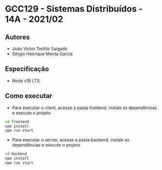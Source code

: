 # GCC129 - Sistemas Distribuídos - 14A - 2021/02

## Autores
  - João Victor Teófilo Salgado
  - Sérgio Henrique Menta Garcia

## Especificação
  - Node v16 LTS

## Como executar
  - Para executar o client, acesse a pasta frontend, instale as dependências e execute o projeto
  ```bash
  cd frontend
  npm install
  npm run start
  ```

  - Para executar o server, acesse a pasta backend, instale as dependências e execute o projeto
  ```bash
  cd backend
  npm install
  npm run start
  ```
